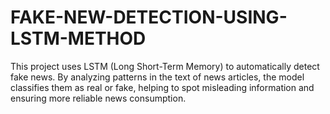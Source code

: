 # FAKE-NEW-DETECTION-USING-LSTM-METHOD
This project uses LSTM (Long Short-Term Memory) to automatically detect fake news. By analyzing patterns in the text of news articles, the model classifies them as real or fake, helping to spot misleading information and ensuring more reliable news consumption.
